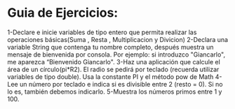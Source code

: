 # Guia de Ejercicios:
1-Declare e inicie variables de tipo entero que permita realizar las
operaciones básicas(Suma , Resta , Multiplicacion y Divicion)
2-Declara una variable String que contenga tu nombre completo, después
muestra un mensaje de bienvenida por consola. Por ejemplo: si
introduzco "Giancarlo", me aparezca “Bienvenido Giancarlo".
3-Haz una aplicación que calcule el área de un círculo(pi*R2). El radio se
pedirá por teclado (recuerda utilizar variables de tipo double). Usa la
constante PI y el método pow de Math
4-Lee un número por teclado e indica si es divisible entre 2 (resto = 0). Si no
lo es, también debemos indicarlo.
5-Muestra los números primos entre 1 y 100.
